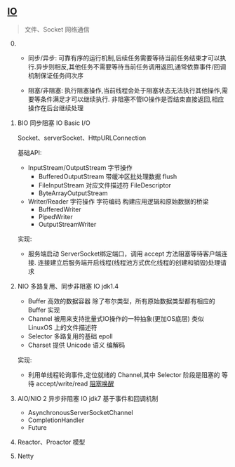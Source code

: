 [IO](https://docs.oracle.com/javase/tutorial/essential/io/)
---
> 文件、Socket 网络通信

0. 
    - 同步/异步: 可靠有序的运行机制,后续任务需要等待当前任务结束才可以执行.异步则相反,其他任务不需要等待当前任务调用返回,通常依靠事件/回调机制保证任务间次序
      
    - 阻塞/非阻塞: 执行阻塞操作,当前线程会处于阻塞状态无法执行其他操作,需要等条件满足才可以继续执行. 非阻塞不管IO操作是否结束直接返回,相应操作在后台继续处理
    
1. BIO 同步阻塞 IO Basic I/O

    Socket、serverSocket、HttpURLConnection 
     
    基础API: 
    - InputStream/OutputStream 字节操作
        - BufferedOutputStream 带缓冲区批处理数据 flush
        - FileInputStream 对应文件描述符 FileDescriptor
        - ByteArrayOutputStream 
    - Writer/Reader 字符操作 字符编码 构建应用逻辑和原始数据的桥梁
        - BufferedWriter
        - PipedWriter
        - OutputStreamWriter
        
    实现:
    
    - 服务端启动 ServerSocket绑定端口，调用 accept 方法阻塞等待客户端连接. 连接建立后服务端开启线程(线程池方式优化线程的创建和销毁)处理请求
    

2. NIO 多路复用、同步非阻塞 IO jdk1.4

    - Buffer 高效的数据容器 除了布尔类型，所有原始数据类型都有相应的 Buffer 实现
    - Channel 被用来支持批量式IO操作的一种抽象(更加OS底层) 类似 LinuxOS 上的文件描述符
    - Selector 多路复用的基础 epoll
    - Charset 提供 Unicode 语义 编解码
    
    实现: 
    - 利用单线程轮询事件,定位就绪的 Channel,其中 Selector 阶段是阻塞的 等待 accept/write/read [阻塞唤醒](https://blog.csdn.net/god8816/article/details/54320053) 
    
    
3. AIO/NIO 2 异步非阻塞 IO jdk7 基于事件和回调机制 
    - AsynchronousServerSocketChannel
    - CompletionHandler
    - Future

4. Reactor、Proactor 模型

5. Netty